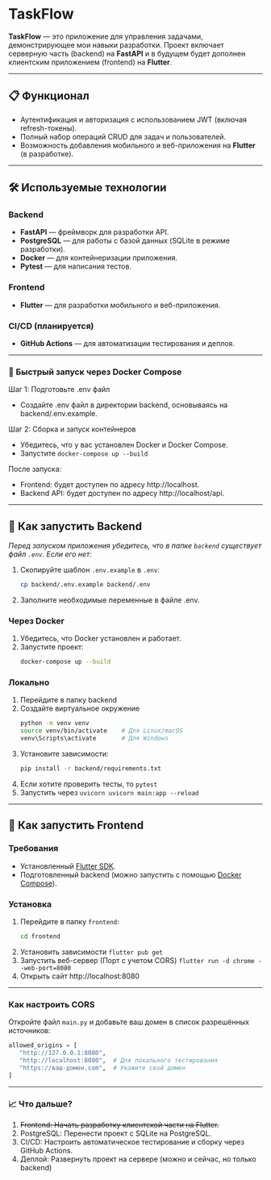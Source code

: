 # TaskFlow

**TaskFlow** — это приложение для управления задачами, демонстрирующее мои навыки разработки. Проект включает серверную часть (backend) на **FastAPI** и в будущем будет дополнен клиентским приложением (frontend) на **Flutter**.

---

## 📋 Функционал

- Аутентификация и авторизация с использованием JWT (включая refresh-токены).
- Полный набор операций CRUD для задач и пользователей.
- Возможность добавления мобильного и веб-приложения на **Flutter** (в разработке).

---

## 🛠 Используемые технологии

### Backend
- **FastAPI** — фреймворк для разработки API.
- **PostgreSQL** — для работы с базой данных (SQLite в режиме разработки).
- **Docker** — для контейнеризации приложения.
- **Pytest** — для написания тестов.

### Frontend
- **Flutter** — для разработки мобильного и веб-приложения.

### CI/CD (планируется)
- **GitHub Actions** — для автоматизации тестирования и деплоя.

---

### 🚀 Быстрый запуск через Docker Compose
Шаг 1: Подготовьте .env файл
- Создайте .env файл в директории backend, основываясь на backend/.env.example.
  
Шаг 2: Сборка и запуск контейнеров
- Убедитесь, что у вас установлен Docker и Docker Compose.
- Запустите `docker-compose up --build`
  
После запуска:
- Frontend: будет доступен по адресу http://localhost.
- Backend API: будет доступен по адресу http://localhost/api.
  
---

## 🚀 Как запустить Backend

*Перед запуском приложения убедитесь, что в папке `backend` существует файл `.env`. Если его нет:*
1. Скопируйте шаблон `.env.example` в `.env`:
   ```bash
   cp backend/.env.example backend/.env
2. Заполните необходимые переменные в файле .env.
   
### Через Docker
1. Убедитесь, что Docker установлен и работает.
2. Запустите проект:
   ```bash
   docker-compose up --build

### Локально
1. Перейдите в папку backend
2. Создайте виртуальное окружение
   ```bash
   python -m venv venv
   source venv/bin/activate    # Для Linux/macOS
   venv\Scripts\activate       # Для Windows
4. Установите зависимости:
   ```bash
   pip install -r backend/requirements.txt
5. Если хотите проверить тесты, то ```pytest```
6. Запустить через ```uvicorn uvicorn main:app --reload```

---

## 🚀 Как запустить Frontend
### Требования
- Установленный [Flutter SDK](https://flutter.dev/docs/get-started/install).
- Подготовленный backend (можно запустить с помощью [Docker Compose](../backend/README.md)).
### Установка
1. Перейдите в папку `frontend`:
   ```bash
   cd frontend
2. Установить зависимости ```flutter pub get```
3. Запустить веб-сервер (Порт с учетом CORS) ```flutter run -d chrome --web-port=8080```
4. Открыть сайт http://localhost:8080

---

### Как настроить CORS

Откройте файл `main.py` и добавьте ваш домен в список разрешённых источников:

```python
allowed_origins = [
   "http://127.0.0.1:8080",
   "http://localhost:8080",  # Для локального тестирования
   "https://ваш-домен.com",  # Укажите свой домен
]
```

---

### **📈 Что дальше?**

1. ~~Frontend: Начать разработку клиентской части на Flutter.~~
2. PostgreSQL: Перенести проект с SQLite на PostgreSQL.
3. CI/CD: Настроить автоматическое тестирование и сборку через GitHub Actions.
4. Деплой: Развернуть проект на сервере (можно и сейчас, но только backend)
